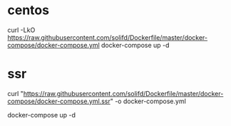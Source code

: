 
centos
==
curl -LkO  https://raw.githubusercontent.com/solifd/Dockerfile/master/docker-compose/docker-compose.yml 
docker-compose up -d


ssr
==

curl  "https://raw.githubusercontent.com/solifd/Dockerfile/master/docker-compose/docker-compose.yml.ssr" -o docker-compose.yml

docker-compose up -d   
